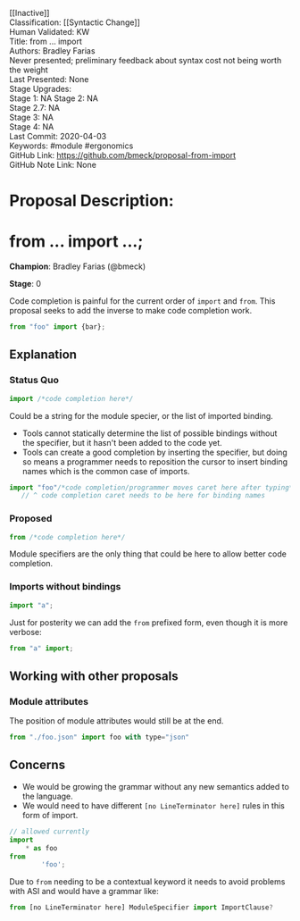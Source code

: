 [[Inactive]]<br>Classification: [[Syntactic Change]]<br>Human Validated: KW<br>Title: from ... import<br>Authors: Bradley Farias<br>Never presented; preliminary feedback about syntax cost not being worth the weight<br>Last Presented: None<br>Stage Upgrades:<br>Stage 1: NA
Stage 2: NA  
Stage 2.7: NA  
Stage 3: NA  
Stage 4: NA<br>Last Commit: 2020-04-03<br>Keywords: #module #ergonomics <br>GitHub Link: https://github.com/bmeck/proposal-from-import <br>GitHub Note Link: None
# Proposal Description:<br>
# from ... import ...;

**Champion**: Bradley Farias (@bmeck)

**Stage**: 0

Code completion is painful for the current order of `import` and `from`.
This proposal seeks to add the inverse to make code completion work.

```mjs
from "foo" import {bar};
```

## Explanation

### Status Quo

```mjs
import /*code completion here*/
```

Could be a string for the module specier, or the list of imported binding.

* Tools cannot statically determine the list of possible bindings without the specifier, but it hasn't been added to the code yet.
* Tools can create a good completion by inserting the specifier, but doing so means a programmer needs to reposition the cursor to insert binding names which is the common case of imports.

```mjs
import "foo"/*code completion/programmer moves caret here after typing*/
   // ^ code completion caret needs to be here for binding names
```

### Proposed

```mjs
from /*code completion here*/
```

Module specifiers are the only thing that could be here to allow better code completion.

### Imports without bindings

```mjs
import "a";
```

Just for posterity we can add the `from` prefixed form, even though it is more verbose:

```mjs
from "a" import;
```

## Working with other proposals

### Module attributes

The position of module attributes would still be at the end.

```mjs
from "./foo.json" import foo with type="json"
```

## Concerns

* We would be growing the grammar without any new semantics added to the language.
* We would need to have different `[no LineTerminator here]` rules in this form of import.

```mjs
// allowed currently
import
	* as foo
from
        'foo';
```

Due to `from` needing to be a contextual keyword it needs to avoid problems with ASI and would have a grammar like:

```mjs
from [no LineTerminator here] ModuleSpecifier import ImportClause?
```